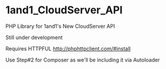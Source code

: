 # 1and1_CloudServer_API
PHP Library for 1and1's New CloudServer API

Still under development

Requires HTTPFUL http://phphttpclient.com/#install

Use Step#2 for Composer as we'll be including it via Autoloader
